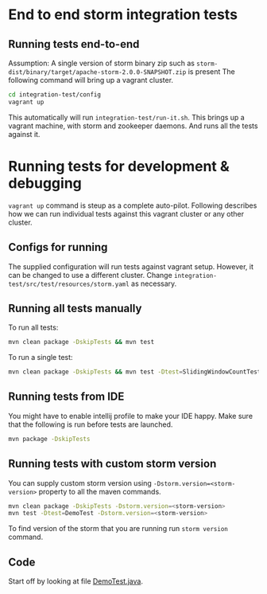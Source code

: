End to end storm integration tests
==================================

Running tests end-to-end
------------------------
Assumption:
A single version of storm binary zip such as `storm-dist/binary/target/apache-storm-2.0.0-SNAPSHOT.zip` is present
The following command will bring up a vagrant cluster.
```sh
cd integration-test/config
vagrant up
```
This automatically will run `integration-test/run-it.sh`.
This brings up a vagrant machine, with storm and zookeeper daemons.
And runs all the tests against it.

Running tests for development & debugging
=========================================
```vagrant up``` command is steup as a complete auto-pilot.
Following describes how we can run individual tests against this vagrant cluster or any other cluster.

Configs for running
-------------------
The supplied configuration will run tests against vagrant setup. However, it can be changed to use a different cluster.
Change `integration-test/src/test/resources/storm.yaml` as necessary.

Running all tests manually
--------------------------
To run all tests:
```sh
mvn clean package -DskipTests && mvn test
```

To run a single test:
```sh
mvn clean package -DskipTests && mvn test -Dtest=SlidingWindowCountTest
```

Running tests from IDE
----------------------
You might have to enable intellij profile to make your IDE happy.
Make sure that the following is run before tests are launched.
```sh
mvn package -DskipTests
```

Running tests with custom storm version
---------------------------------------
You can supply custom storm version using `-Dstorm.version=<storm-version>` property to all the maven commands.
```sh
mvn clean package -DskipTests -Dstorm.version=<storm-version>
mvn test -Dtest=DemoTest -Dstorm.version=<storm-version>
```

To find version of the storm that you are running run `storm version` command.

Code
----
Start off by looking at file [DemoTest.java](https://github.com/apache/storm/integration-test/blob/master/src/test/java/org/apache/storm/st/DemoTest.java).
